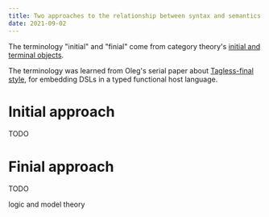 ```yaml
---
title: Two approaches to the relationship between syntax and semantics: initial and finial
date: 2021-09-02
---
```


The terminology "initial" and "finial"
come from category theory's [initial and terminal objects][].

[initial and terminal objects]: https://en.wikipedia.org/wiki/Initial_and_terminal_objects.

The terminology was learned from Oleg's serial paper about [Tagless-final style][tagless-final],
for embedding DSLs in a typed functional host language.

[tagless-final]: http://okmij.org/ftp/tagless-final/index.html

# Initial approach

TODO

# Finial approach

TODO

logic and model theory
